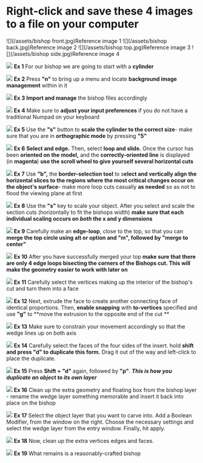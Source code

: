 # Right-click and save these 4 images to a file on your computer
![](/assets/bishop front.jpg)Reference image 1
![](/assets/bishop back.jpg)Reference image 2
![](/assets/bishop top.jpg)Reference image 3
![](/assets/bishop side.jpg)Reference image 4

![](/assets/D_1.jpg)
**Ex 1**
For our bishop we are going to start with a **cylinder**

![](/assets/D_2.jpg)
**Ex 2**
Press **"n"** to bring up a menu and locate **background image management** within in it

![](/assets/D_3.jpg)
**Ex 3**
**Import and manage** the bishop files accordingly

![](/assets/D_4.jpg)
**Ex 4**
Make sure to **adjust your input preferences** if you do not have a traditional Numpad on your keyboard

![](/assets/D_5.jpg)
**Ex 5**
Use the **"s"** button to **scale the cylinder to the correct size**- make sure that you are in **orthographic mode** by pressing **"5"**

![](/assets/D_6.jpg)
**Ex 6**
**Select and edge.** Then, select **loop and slide.** Once the cursor has been **oriented on the model,** and the **correctly-oriented line** is displayed (in **magenta**) **use the scroll wheel to give yourself several horizontal cuts**

![](/assets/D_7.jpg)
**Ex 7**
Use **"b",** the **border-selection tool** to s**elect and vertically align the horizontal slices to the regions where the most critical changes occur on the object's surface**- make more loop cuts casually **as needed** so as not to flood the viewing plane at first

![](/assets/D_8.jpg)
**Ex 8**
Use the **"s"** key to scale your object. After you select and scale the section cuts (horizontally to fit the bishops width) **make sure that each individual scaling occurs on _both_ the x and y dimensions**

![](/assets/D_9.jpg)
**Ex 9**
Carefully make an **edge-loop**, close to the top, so that you can **merge the top circle using alt or option and "m", followed by "merge to center"**

![](/assets/D_10.jpg)
**Ex 10**
After you have successfully merged your top **make sure that there are only 4 edge loops bisecting the corners of the Bishops cut. This will make the geometry easier to work with later on**

![](/assets/D_11.jpg)
**Ex 11**
Carefully select the vertices making up the interior of the bishop's cut and turn them into a face

![](/assets/D_12.jpg)
**Ex 12**
Next, extrude the face to create another connecting face of identical proportions. Then, **enable snapping** with **to-vertices** specified and use **"g"** to **move the extrusion to the opposite end of the cut **

![](/assets/D_13.jpg)
**Ex 13**
Make sure to constrain your movement accordingly so that the wedge lines up on both axis

![](/assets/D_14.jpg)
**Ex 14**
Carefully select the faces of the four sides of the insert. hold **shift and press "d" to duplicate this form.** Drag it out of the way and left-click to place the duplicate.

![](/assets/D_15.jpg)
**Ex 15**
Press **Shift + "d"** again, followed by **"p"**. **_This is how you duplicate an object to its own layer_**

![](/assets/D_16.jpg)
**Ex 16**
Clean up the extra geometry and floating box from the bishop layer - rename the wedge layer something memorable and insert it back into place on the bishop

![](/assets/D_17.jpg)
**Ex 17**
Select the object layer that you want to carve into. Add a Boolean Modifier, from the window on the right. Choose the necessary settings and select the wedge layer from the entry window. Finally, hit apply.

![](/assets/D_18.jpg)
**Ex 18**
Now, clean up the extra vertices edges and faces.

![](/assets/D_19.jpg)
**Ex 19**
What remains is a reasonably-crafted bishop
